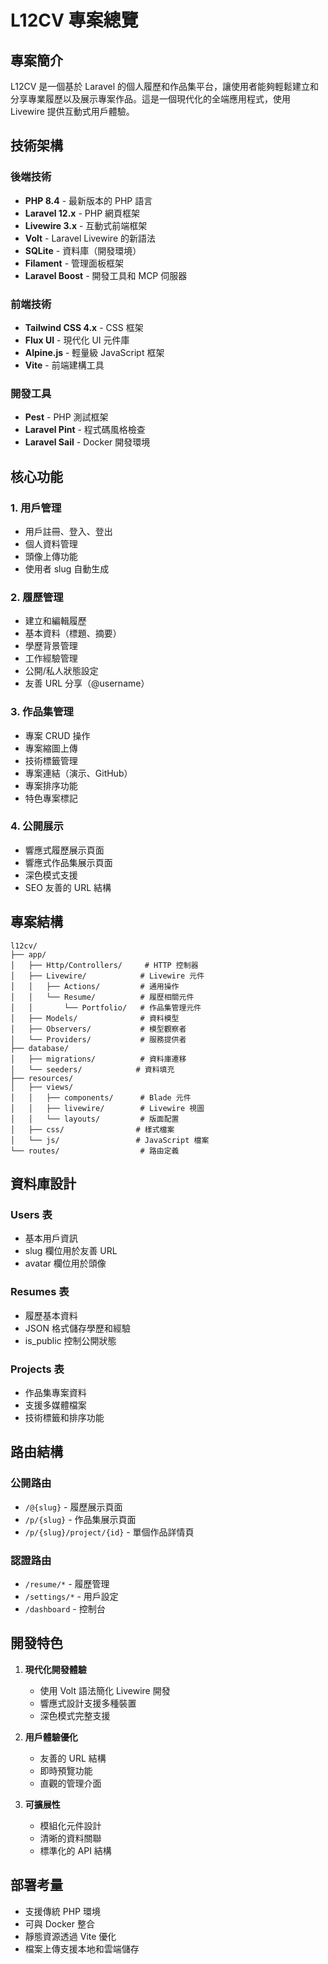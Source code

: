 # L12CV 專案總覽

## 專案簡介

L12CV 是一個基於 Laravel 的個人履歷和作品集平台，讓使用者能夠輕鬆建立和分享專業履歷以及展示專案作品。這是一個現代化的全端應用程式，使用 Livewire 提供互動式用戶體驗。

## 技術架構

### 後端技術
- **PHP 8.4** - 最新版本的 PHP 語言
- **Laravel 12.x** - PHP 網頁框架
- **Livewire 3.x** - 互動式前端框架
- **Volt** - Laravel Livewire 的新語法
- **SQLite** - 資料庫（開發環境）
- **Filament** - 管理面板框架
- **Laravel Boost** - 開發工具和 MCP 伺服器

### 前端技術
- **Tailwind CSS 4.x** - CSS 框架
- **Flux UI** - 現代化 UI 元件庫
- **Alpine.js** - 輕量級 JavaScript 框架
- **Vite** - 前端建構工具

### 開發工具
- **Pest** - PHP 測試框架
- **Laravel Pint** - 程式碼風格檢查
- **Laravel Sail** - Docker 開發環境

## 核心功能

### 1. 用戶管理
- 用戶註冊、登入、登出
- 個人資料管理
- 頭像上傳功能
- 使用者 slug 自動生成

### 2. 履歷管理
- 建立和編輯履歷
- 基本資料（標題、摘要）
- 學歷背景管理
- 工作經驗管理
- 公開/私人狀態設定
- 友善 URL 分享（@username）

### 3. 作品集管理
- 專案 CRUD 操作
- 專案縮圖上傳
- 技術標籤管理
- 專案連結（演示、GitHub）
- 專案排序功能
- 特色專案標記

### 4. 公開展示
- 響應式履歷展示頁面
- 響應式作品集展示頁面
- 深色模式支援
- SEO 友善的 URL 結構

## 專案結構

```
l12cv/
├── app/
│   ├── Http/Controllers/     # HTTP 控制器
│   ├── Livewire/            # Livewire 元件
│   │   ├── Actions/         # 通用操作
│   │   └── Resume/          # 履歷相關元件
│   │       └── Portfolio/   # 作品集管理元件
│   ├── Models/              # 資料模型
│   ├── Observers/           # 模型觀察者
│   └── Providers/           # 服務提供者
├── database/
│   ├── migrations/          # 資料庫遷移
│   └── seeders/            # 資料填充
├── resources/
│   ├── views/
│   │   ├── components/      # Blade 元件
│   │   ├── livewire/        # Livewire 視圖
│   │   └── layouts/         # 版面配置
│   ├── css/                # 樣式檔案
│   └── js/                 # JavaScript 檔案
└── routes/                  # 路由定義
```

## 資料庫設計

### Users 表
- 基本用戶資訊
- slug 欄位用於友善 URL
- avatar 欄位用於頭像

### Resumes 表
- 履歷基本資料
- JSON 格式儲存學歷和經驗
- is_public 控制公開狀態

### Projects 表
- 作品集專案資料
- 支援多媒體檔案
- 技術標籤和排序功能

## 路由結構

### 公開路由
- `/@{slug}` - 履歷展示頁面
- `/p/{slug}` - 作品集展示頁面
- `/p/{slug}/project/{id}` - 單個作品詳情頁

### 認證路由
- `/resume/*` - 履歷管理
- `/settings/*` - 用戶設定
- `/dashboard` - 控制台

## 開發特色

1. **現代化開發體驗**
   - 使用 Volt 語法簡化 Livewire 開發
   - 響應式設計支援多種裝置
   - 深色模式完整支援

2. **用戶體驗優化**
   - 友善的 URL 結構
   - 即時預覽功能
   - 直觀的管理介面

3. **可擴展性**
   - 模組化元件設計
   - 清晰的資料關聯
   - 標準化的 API 結構

## 部署考量

- 支援傳統 PHP 環境
- 可與 Docker 整合
- 靜態資源透過 Vite 優化
- 檔案上傳支援本地和雲端儲存
